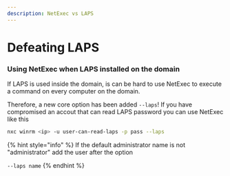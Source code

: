 ```yaml
---
description: NetExec vs LAPS
---
```


# Defeating LAPS

### Using NetExec when LAPS installed on the domain

If LAPS is used inside the domain, is can be hard to use NetExec to execute a command on every computer on the domain.

Therefore, a new core option has been added `--laps`! If you have compromised an accout that can read LAPS password you can use NetExec like this

```bash
nxc winrm <ip> -u user-can-read-laps -p pass --laps
```

{% hint style="info" %}
If the default administrator name is not "administrator" add the user after the option

`--laps name`
{% endhint %}
